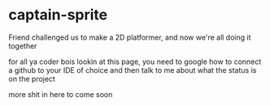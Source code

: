 # captain-sprite
Friend challenged us to make a 2D platformer, and now we're all doing it together

for all ya coder bois lookin at this page, you need to google how to connect a github to your IDE of choice and then talk to me about what the status is on the project

more shit in here to come soon
